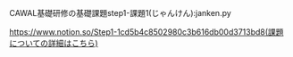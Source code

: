   CAWAL基礎研修の基礎課題step1-課題1(じゃんけん):janken.py

  https://www.notion.so/Step1-1cd5b4c8502980c3b616db00d3713bd8(課題についての詳細はこちら)